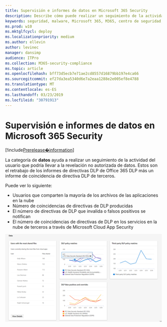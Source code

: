 ```yaml
---
title: Supervisión e informes de datos en Microsoft 365 Security
description: Describe cómo puede realizar un seguimiento de la actividad del usuario que podría llevar a la revelación de datos no autorizados.
keywords: seguridad, malware, Microsoft 365, M365, centro de seguridad, monitor, informe, datos
ms.prod: w10
ms.mktglfcycl: deploy
ms.localizationpriority: medium
ms.author: ellevin
author: levinec
manager: dansimp
audience: ITPro
ms.collection: M365-security-compliance
ms.topic: article
ms.openlocfilehash: bff73d5ecb7e71ae2cd8557d16879bb197e4ca66
ms.sourcegitcommit: ef27da3ea5340d6e7a2eaa1288e2e005ef8e4788
ms.translationtype: MT
ms.contentlocale: es-ES
ms.lasthandoff: 03/23/2019
ms.locfileid: "30791913"
---
```

# <a name="monitor-and-report-data-in-microsoft-365-security"></a>Supervisión e informes de datos en Microsoft 365 Security

[!include[Prerelease�information](prerelease.md)]

La categoría de **datos** ayuda a realizar un seguimiento de la actividad del usuario que podría llevar a la revelación no autorizada de datos. Estos son el retrabajo de los informes de directivas DLP de Office 365 DLP más un informe de coincidencia de directiva DLP de terceros.

Puede ver lo siguiente:

* Usuarios que comparten la mayoría de los archivos de las aplicaciones en la nube
* Número de coincidencias de directivas de DLP producidas
* El número de directivas de DLP que invalida o falsos positivos se notifican
* El número de coincidencias de directivas de DLP en los servicios en la nube de terceros a través de Microsoft Cloud App Security

![Categoría de datos de la página de informes de & de supervisión](./media/security-docs/data.png)